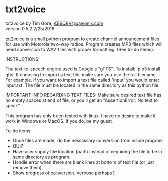 # txt2voice

txt2voice by Tim Gore, KE6QBV@galvonix.com <br>
version 0.5.2
2/25/2018

txt2voice is a small python program to create channel announcement
files for use with Motorola two-way radios. Program creates MP3 files
which will need conversion to WAV files with proper formatting. (See
to-do items).

INSTRUCTIONS:

The text-to-speech engine used is Google's "gTTS". To install: 'pip3 install gtts'
If choosing to import a text file, make sure you use the full filename. For example. if
you want to import a text file called 'input' you would enter input.txt. The file must 
be located in the same directory as this python file.

IMPORTANT INFO REGARDING TEXT FILES: Make sure desired text file has no empty spaces 
at end of file, or you'll get an "AssertionError: No text to speak"

This program has only been tested with linux. I have no desire to make it work in 
Windows or MacOS. If you do, be my guest.

To-do items:
- Once files are made, do the nessassary conversion from inside program
- GUI?
- Have user supply file location (path) instead of requiring the file to be in same directory as program.
- Handle error when there are blank lines at bottom of text file (or just remove them).
- Show progress of conversion. Verbose perhaps?


